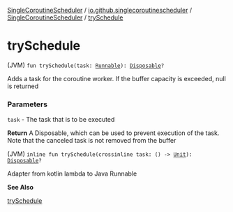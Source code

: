 [SingleCoroutineScheduler](../../index.md) / [io.github.singlecoroutinescheduler](../index.md) / [SingleCoroutineScheduler](index.md) / [trySchedule](./try-schedule.md)

# trySchedule

(JVM) `fun trySchedule(task: `[`Runnable`](https://kotlin.github.io/kotlinx.coroutines/kotlinx-coroutines-core/kotlinx.coroutines/-runnable.html)`): `[`Disposable`](https://projectreactor.io/docs/core/3.3.5.RELEASE/api/reactor/core/Disposable.html)`?`

Adds a task for the coroutine worker. If the buffer capacity is exceeded, null is returned

### Parameters

`task` - The task that is to be executed

**Return**
A Disposable, which can be used to prevent execution of the task.
Note that the canceled task is not removed from the buffer

(JVM) `inline fun trySchedule(crossinline task: () -> `[`Unit`](https://kotlinlang.org/api/latest/jvm/stdlib/kotlin/-unit/index.html)`): `[`Disposable`](https://projectreactor.io/docs/core/3.3.5.RELEASE/api/reactor/core/Disposable.html)`?`

Adapter from kotlin lambda to Java Runnable

**See Also**

[trySchedule](./try-schedule.md)

